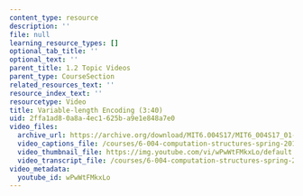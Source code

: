 ```yaml
---
content_type: resource
description: ''
file: null
learning_resource_types: []
optional_tab_title: ''
optional_text: ''
parent_title: 1.2 Topic Videos
parent_type: CourseSection
related_resources_text: ''
resource_index_text: ''
resourcetype: Video
title: Variable-length Encoding (3:40)
uid: 2ffa1ad8-0a8a-4ec1-625b-a9e1e848a7e0
video_files:
  archive_url: https://archive.org/download/MIT6.004S17/MIT6_004S17_01-02-07_300k.mp4
  video_captions_file: /courses/6-004-computation-structures-spring-2017/3a821b81f0845366ac66d43a24e77e09_wPwWtFMkxLo.vtt
  video_thumbnail_file: https://img.youtube.com/vi/wPwWtFMkxLo/default.jpg
  video_transcript_file: /courses/6-004-computation-structures-spring-2017/13a1aae555502bb21d8ff28b1e0eae06_wPwWtFMkxLo.pdf
video_metadata:
  youtube_id: wPwWtFMkxLo
---
```

